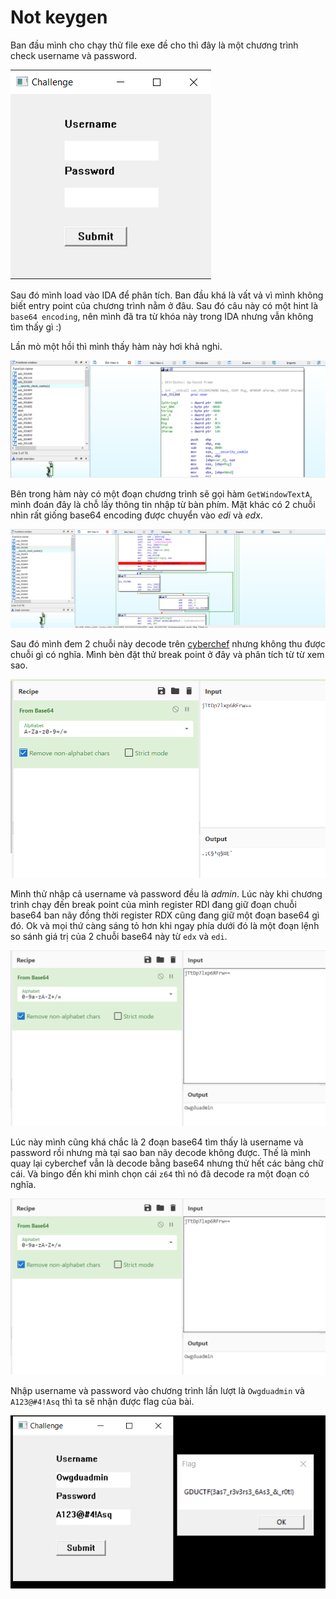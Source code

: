 # Not keygen

Ban đầu mình cho chạy thử file exe đề cho thì đây là một chương trình check username và password.

![alt text](https://github.com/bananNat/Writeups/blob/main/GDUCTF%202022/RE/Not%20keygen/Images/1.png)

Sau đó mình load vào IDA để phân tích. Ban đầu khá là vất vả vì mình không biết entry point của chương trình nằm ở đâu. Sau đó câu này có một hint là `base64 encoding`, nên mình đã tra từ khóa này trong IDA nhưng vẫn không tìm thấy gì :)

Lần mò một hồi thì mình thấy hàm này hơi khả nghi.

![alt text](https://github.com/bananNat/Writeups/blob/main/GDUCTF%202022/RE/Not%20keygen/Images/2.png)

Bên trong hàm này có một đoạn chương trình sẽ gọi hàm `GetWindowTextA`, mình đoán đây là chỗ lấy thông tin nhập từ bàn phím. Mặt khác có 2 chuỗi nhìn rất giống base64 encoding được chuyển vào *edi* và *edx*.

![alt text](https://github.com/bananNat/Writeups/blob/main/GDUCTF%202022/RE/Not%20keygen/Images/3.png)

Sau đó mình đem 2 chuỗi này decode trên [cyberchef](https://gchq.github.io/CyberChef/) nhưng không thu được chuỗi gì có nghĩa. Mình bèn đặt thử break point ở đây và phân tích từ từ xem sao.

![alt text](https://github.com/bananNat/Writeups/blob/main/GDUCTF%202022/RE/Not%20keygen/Images/4.png)

Mình thử nhập cả username và password đều là _admin_. Lúc này khi chương trình chạy đến break point của mình register RDI đang giữ đoạn chuỗi base64 ban nãy đồng thời register RDX cũng đang giữ một đoạn base64 gì đó. Ok và mọi thứ càng sáng tỏ hơn khi ngay phía dưới đó là một đoạn lệnh so sánh giá trị của 2 chuỗi base64 này từ `edx` và `edi`.

![alt text](https://github.com/bananNat/Writeups/blob/main/GDUCTF%202022/RE/Not%20keygen/Images/6.png)

Lúc này mình cũng khá chắc là 2 đoạn base64 tìm thấy là username và password rồi nhưng mà tại sao ban nãy decode không được. Thế là mình quay lại cyberchef vẫn là decode bằng base64 nhưng thử hết các bảng chữ cái. Và bingo đến khi mình chọn cái `z64` thì nó đã decode ra một đoạn có nghĩa.

![alt text](https://github.com/bananNat/Writeups/blob/main/GDUCTF%202022/RE/Not%20keygen/Images/6.png)

Nhập username và password vào chương trình lần lượt là `Owgduadmin` và `A123@#4!Asq` thì ta sẽ nhận được flag của bài.

![alt text](https://github.com/bananNat/Writeups/blob/main/GDUCTF%202022/RE/Not%20keygen/Images/7.png)
